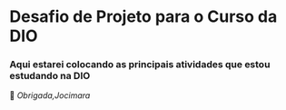 # Desafio de Projeto para o Curso da DIO
### Aqui estarei colocando as principais atividades que estou estudando na DIO
:purple_heart: _Obrigada,Jocimara_
